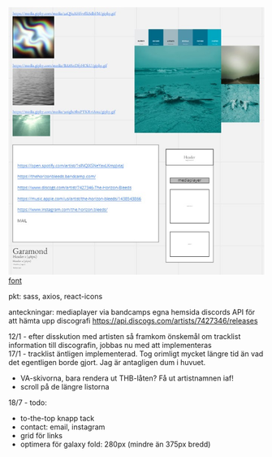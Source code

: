 ![Wireframes](./public/wireframes.jpg)
[font](https://fonts.google.com/specimen/EB+Garamond?query=garamond)

pkt: sass, axios, react-icons

anteckningar:
mediaplayer via bandcamps egna hemsida
discords API för att hämta upp discografi
https://api.discogs.com/artists/7427346/releases

12/1 - efter disskution med artisten så framkom önskemål om tracklist information till discografin, jobbas nu med att implementeras  
17/1 - tracklist äntligen implementerad. Tog orimligt mycket längre tid än vad det egentligen borde gjort. Jag är antagligen dum i huvuet.
* VA-skivorna, bara rendera ut THB-låten? Få ut artistnamnen iaf!
* scroll på de längre listorna

18/7 - todo:
* to-the-top knapp tack
* contact: email, instagram
* grid för links
* optimera för galaxy fold: 280px (mindre än 375px bredd)